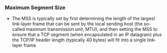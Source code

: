 ### Maximum Segment Size
-  The MSS is typically set by first determining the length of the largest link-layer frame that can be sent by the local sending host (the so- called maximum transmission unit, MTU), and then setting the MSS to ensure that a TCP segment (when encapsulated in an IP datagram) plus the TCP/IP header length (typically 40 bytes) will fit into a single link-layer frame